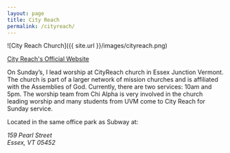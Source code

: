 ```yaml
---
layout: page
title: City Reach
permalink: /cityreach/
---
```


![City Reach Church]({{ site.url }}/images/cityreach.png)

[City Reach's Official Website](http://essexjunction.cityreachnetwork.org)

On Sunday’s, I lead worship at CityReach church in Essex Junction Vermont. The church is part of a larger network of mission churches and is affiliated with the Assemblies of God. Currently, there are two services: 10am and 5pm. The worship team from Chi Alpha is very involved in the church leading worship and many students from UVM come to City Reach for Sunday service.

Located in the same office park as Subway at:

<address>
159 Pearl Street<br>
Essex, VT 05452
</address>
